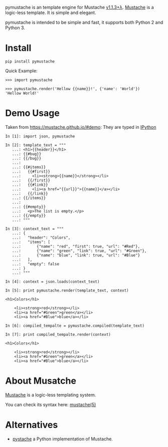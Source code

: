 pymustache is an template engine for Mustache
[v1.1.3+λ](https://github.com/mustache/spec/releases/tag/v1.1.3).
[Mustache](https://mustache.github.io/) is a logic-less template. It is simple
and elegant.

pymustache is intended to be simple and fast, it supports both Python 2 and
Python 3.

# Install

```
pip install pymustache
```

Quick Example:

```
>>> import pymustache

>>> pymustache.render('Hellow {{name}}!', {'name': 'World'})
'Hellow World!'
```

# Demo Usage

Taken from https://mustache.github.io/#demo: They are typed in [IPython](http://ipython.org/)

```
In [1]: import json, pymustache

In [2]: template_text = """
   ...: <h1>{{header}}</h1>
   ...: {{#bug}}
   ...: {{/bug}}
   ...:
   ...: {{#items}}
   ...:   {{#first}}
   ...:     <li><strong>{{name}}</strong></li>
   ...:   {{/first}}
   ...:   {{#link}}
   ...:     <li><a href="{{url}}">{{name}}</a></li>
   ...:   {{/link}}
   ...: {{/items}}
   ...:
   ...: {{#empty}}
   ...:   <p>The list is empty.</p>
   ...: {{/empty}}
   ...: """

In [3]: context_text = """
   ...: {
   ...:   "header": "Colors",
   ...:   "items": [
   ...:       {"name": "red", "first": true, "url": "#Red"},
   ...:       {"name": "green", "link": true, "url": "#Green"},
   ...:       {"name": "blue", "link": true, "url": "#Blue"}
   ...:   ],
   ...:   "empty": false
   ...: }
   ...: """

In [4]: context = json.loads(context_text)

In [5]: print pymustache.render(template_text, context)

<h1>Colors</h1>

    <li><strong>red</strong></li>
    <li><a href="#Green">green</a></li>
    <li><a href="#Blue">blue</a></li>

In [6]: compiled_tempalte = pymustache.compiled(template_text)

In [7]: print compiled_tempalte.render(context)

<h1>Colors</h1>

    <li><strong>red</strong></li>
    <li><a href="#Green">green</a></li>
    <li><a href="#Blue">blue</a></li>

```

# About Musatche

[Mustache](https://mustache.github.io/) is a logic-less templating system.

You can check its syntax here: [mustache(5)](https://mustache.github.io/mustache.5.html)

# Alternatives

- [pystache](https://github.com/defunkt/pystache) a Python implementation of Mustache.
